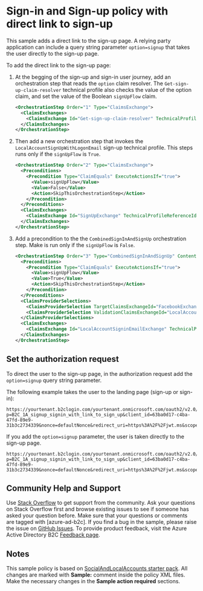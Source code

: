 # Sign-in and Sign-up policy with direct link to sign-up

This sample adds a direct link to the sign-up page. A relying party application can include a query string parameter `option=signup` that takes the user directly  to the sign-up page.

To add the direct link to the sign-up page:

1. At the begging of the sign-up and sign-in user journey, add an orchestration step that reads the `option` claim resolver. The `Get-sign-up-claim-resolver` technical profile also checks the value of the option claim, and set the value of the Boolean `signUpFlow` claim.
    
    ```xml
    <OrchestrationStep Order="1" Type="ClaimsExchange">
      <ClaimsExchanges>
        <ClaimsExchange Id="Get-sign-up-claim-resolver" TechnicalProfileReferenceId="Get-sign-up-claim-resolver" />
      </ClaimsExchanges>
    </OrchestrationStep>
    ```

1. Then add a new orchestration step that invokes the `LocalAccountSignUpWithLogonEmail` sign-up technical profile. This steps runs only if the `signUpFlow` is `True`.

    ```xml
    <OrchestrationStep Order="2" Type="ClaimsExchange">
      <Preconditions>
        <Precondition Type="ClaimEquals" ExecuteActionsIf="true">
          <Value>signUpFlow</Value>
          <Value>False</Value>
          <Action>SkipThisOrchestrationStep</Action>
        </Precondition>
      </Preconditions>
      <ClaimsExchanges>
        <ClaimsExchange Id="SignUpExchange" TechnicalProfileReferenceId="LocalAccountSignUpWithLogonEmail" />
      </ClaimsExchanges>
    </OrchestrationStep>
    ```

1. Add a precondition to the the `CombinedSignInAndSignUp` orchestration step. Make is run only if the  `signUpFlow` is `False`.

    ```xml
    <OrchestrationStep Order="3" Type="CombinedSignInAndSignUp" ContentDefinitionReferenceId="api.signuporsignin">
      <Preconditions>
        <Precondition Type="ClaimEquals" ExecuteActionsIf="true">
          <Value>signUpFlow</Value>
          <Value>True</Value>
          <Action>SkipThisOrchestrationStep</Action>
        </Precondition>
      </Preconditions>
      <ClaimsProviderSelections>
        <ClaimsProviderSelection TargetClaimsExchangeId="FacebookExchange" />
        <ClaimsProviderSelection ValidationClaimsExchangeId="LocalAccountSigninEmailExchange" />
      </ClaimsProviderSelections>
      <ClaimsExchanges>
        <ClaimsExchange Id="LocalAccountSigninEmailExchange" TechnicalProfileReferenceId="SelfAsserted-LocalAccountSignin-Email" />
      </ClaimsExchanges>
    </OrchestrationStep>
    ```



## Set the authorization request

To direct the user to the sign-up page, in the authorization request add the `option=signup` query string parameter. 

The following example takes the user to the landing page (sign-up or sign-in):

```http
https://yourtenant.b2clogin.com/yourtenant.onmicrosoft.com/oauth2/v2.0/authorize?p=B2C_1A_signup_signin_with_link_to_sign_up&client_id=63ba0d17-c4ba-47fd-89e9-31b3c2734339&nonce=defaultNonce&redirect_uri=https%3A%2F%2Fjwt.ms&scope=openid&response_type=id_token
```

If you add the `option=signup` parameter, the user is taken directly to the sign-up page.

```http
https://yourtenant.b2clogin.com/yourtenant.onmicrosoft.com/oauth2/v2.0/authorize?p=B2C_1A_signup_signin_with_link_to_sign_up&client_id=63ba0d17-c4ba-47fd-89e9-31b3c2734339&nonce=defaultNonce&redirect_uri=https%3A%2F%2Fjwt.ms&scope=openid&response_type=id_token&option=signup`
```

## Community Help and Support

Use [Stack Overflow](https://stackoverflow.com/questions/tagged/azure-ad-b2c) to get support from the community. Ask your questions on Stack Overflow first and browse existing issues to see if someone has asked your question before. Make sure that your questions or comments are tagged with [azure-ad-b2c].
If you find a bug in the sample, please raise the issue on [GitHub Issues](https://github.com/azure-ad-b2c/samples/issues).
To provide product feedback, visit the Azure Active Directory B2C [Feedback page](https://feedback.azure.com/forums/169401-azure-active-directory?category_id=160596).

## Notes
This sample policy is based on [SocialAndLocalAccounts starter pack](https://github.com/Azure-Samples/active-directory-b2c-custom-policy-starterpack/tree/master/SocialAndLocalAccounts). All changes are marked with **Sample:** comment inside the policy XML files. Make the necessary changes in the **Sample action required** sections. 
